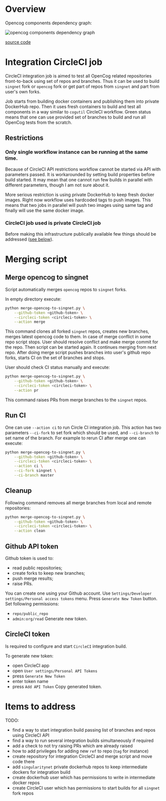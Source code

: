 # Overview

Opencog components dependency graph:

![opencog components dependency graph](https://www.plantuml.com/plantuml/svg/XLHBJiGm3Dtd5Bb0O8zOZ0G7O8zOfAt9HCsd9Eve9CJTSPEsurIC66cK-FdPZksddZBgXBDtGg151_9DzwCsaAMIBz5FCK10-MgrITeBqUzGxAVHCFjT8cHKWqQT0RFya3eNQ4CODu63gvXg9Jd4VeGaluMa7qyO9mXzD8_hgJhAK_Eko0BSZIf56dejUuy_nOn4oKt81lxxjW4kJI3PueUrJD2CrZ74nmnyA1gZppGJODYSkELjWDICN1khEXjhPJBetlgpAcLMGZxMxEYjPw_Jo1TR6s280vr2anUk22befp16HzaRfpdJq5INx43BRLrE1pFJpbL9QODf_5GrGxeqFMf4EcpazISNX2ZwayzADMBWWkFEPHrL40oiUc3XnNdRL3aBndTpG-iq3qevyFVRbdllSBsj_AtBbd_C_LGpF-Gl9pzJzDBhJ9iuH2sgQP5L6WTmbKEBtYInFue_HL3osdmH8v_adxJDNi-2LJrjZ6MRz6_OuWHXe8_IBm00)

[source code](https://www.planttext.com/?text=XLHBJiGm3Dtd5Bb0O8zOZ0G7O8zOfAt9HCsd9Eve9CJTSPEsurIC66cK-FdPZksddZBgXBDtGg151_9DzwCsaAMIBz5FCK10-MgrITeBqUzGxAVHCFjT8cHKWqQT0RFya3eNQ4CODu63gvXg9Jd4VeGaluMa7qyO9mXzD8_hgJhAK_Eko0BSZIf56dejUuy_nOn4oKt81lxxjW4kJI3PueUrJD2CrZ74nmnyA1gZppGJODYSkELjWDICN1khEXjhPJBetlgpAcLMGZxMxEYjPw_Jo1TR6s280vr2anUk22befp16HzaRfpdJq5INx43BRLrE1pFJpbL9QODf_5GrGxeqFMf4EcpazISNX2ZwayzADMBWWkFEPHrL40oiUc3XnNdRL3aBndTpG-iq3qevyFVRbdllSBsj_AtBbd_C_LGpF-Gl9pzJzDBhJ9iuH2sgQP5L6WTmbKEBtYInFue_HL3osdmH8v_adxJDNi-2LJrjZ6MRz6_OuWHXe8_IBm00)

# Integration CircleCI job

CircleCI integration job is aimed to test all OpenCog related repositories
front-to-back using set of repos and branches. Thus it can be used to build
`singnet` fork or `opencog` fork or get part of repos from `singnet` and part
from user's own forks.

Job starts from building docker containers and publishing them into private
DockerHub repo. Then it uses fresh containers to build and test all components
in a way similar to `cogutil` CircleCI workflow. Green status means that one
can use provided set of branches to build and run all OpenCog tests from the
scratch.

## Restrictions

### Only single workflow instance can be running at the same time.

Because of CircleCI API restrictions workflow cannot be started via API with
parameters passed. It is workarounded by setting build properties before build
started. It may mean that one cannot run few builds in parallel with different
parameters, though I am not sure about it.

More serious restriction is using private DockerHub to keep fresh docker
images. Right now workflow uses hardcoded tags to push images. This means that
two jobs in parallel will push two images using same tag and finally will use
the same docker image.

### CircleCI job used is private CircleCI job

Before making this infrastructure publically available few things should be
addressed ([see below](#items-to-address)).

# Merging script

## Merge opencog to singnet

Script automatically merges `opencog` repos to `singnet` forks.

In empty directory execute:
```sh
python merge-opencog-to-singnet.py \
	--github-token <github-token> \
	--circleci-token <circleci-token> \
	--action merge
```

This command clones all forked `singnet` repos, creates new branches, merges
latest opencog code to them. In case of merge conflict in some repo script
stops. User should resolve conflict and make merge commit for the repo. Then
script can be started again. It continues merging from next repo. After
doing merge script pushes branches into user's github repo forks, starts CI on
the set of branches and stops.

User should check CI status manually and execute:
```sh
python merge-opencog-to-singnet.py \
	--github-token <github-token> \
	--circleci-token <circleci-token> \
	--action pr
```
This command raises PRs from merge branches to the `singnet` repos.

## Run CI

One can use `--action ci` to run Circle CI integration job. This action has two
parameters `--ci-fork` to set fork which should be used, and `--ci-branch` to
set name of the branch. For example to rerun CI after merge one can execute:

```sh
python merge-opencog-to-singnet.py \
	--github-token <github-token> \
	--circleci-token <circleci-token> \
	--action ci \
	--ci-fork singnet \
	--ci-branch master
```

## Cleanup

Following command removes all merge branches from local and remote
repositories:
```sh
python merge-opencog-to-singnet.py \
	--github-token <github-token> \
	--circleci-token <circleci-token> \
	--action clean
```

## Github API token

Github token is used to:
- read public repositories;
- create forks to keep new branches;
- push merge results;
- raise PRs.

You can create one using your Github account.
Use `Settings/Developer settings/Personal access tokens` menu.
Press `Generate New Token` button.
Set following permissions:
- `repo/public_repo`
- `admin:org/read`
Generate new token.

## CircleCI token

Is required to configure and start `CircleCI` integration build.

To generate new token:
- open CircleCI app
- open `User settings/Personal API Tokens`
- press `Generate New Token`
- enter token name
- press `Add API Token`
Copy generated token.

# Items to address

TODO:
- find a way to start integration build passing list of branches and repos
  using CircleCI API
- find a way to run several integration builds simultaneously if required
- add a check to not try raising PRs which are already raised
- how to add privileges for adding new `ref` to repo (`tag` for instance)
- create repository for integration CircleCI and merge script and move code
  there
- add `singularitynet` private dockerhub repos to keep intermediate dockers for
  integration build
- create dockerhub user which has permissions to write in intermediate docker
  repos
- create CircleCI user which has permissions to start builds for all `singnet`
  fork repos

